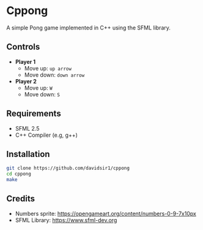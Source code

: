 # Cppong

A simple Pong game implemented in C++ using the SFML library.

## Controls

- **Player 1**
  - Move up: `up arrow`
  - Move down: `down arrow`
- **Player 2**
  - Move up: `W`
  - Move down: `S`

## Requirements

- SFML 2.5
- C++ Compiler (e.g, g++)

## Installation

```bash
git clone https://github.com/davidsir1/cppong
cd cppong
make
```

## Credits

- Numbers sprite: https://opengameart.org/content/numbers-0-9-7x10px
- SFML Library: https://www.sfml-dev.org
